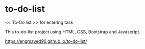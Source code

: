 # to-do-list
<< To-Do list >> for entering task

This to-do-list project using HTML, CSS, Bootstrap and Javascript. 

https://engrsayed90.github.io/to-do-list/
